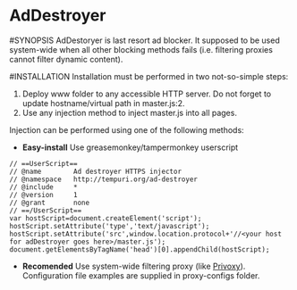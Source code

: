 AdDestroyer
===========

#SYNOPSIS
AdDestoryer is last resort ad blocker. It supposed to be used system-wide when all other blocking methods fails (i.e. filtering proxies cannot filter dynamic content).

#INSTALLATION
Installation must be performed in two not-so-simple steps:

1. Deploy www folder to any accessible HTTP server. Do not forget to update hostname/virtual path in master.js:2.
2. Use any injection method to inject master.js into all pages.

Injection can be performed using one of the following methods:

* **Easy-install** Use greasemonkey/tampermonkey userscript
```
// ==UserScript==
// @name        Ad destroyer HTTPS injector
// @namespace   http://tempuri.org/ad-destroyer
// @include     *
// @version     1
// @grant       none
// ==/UserScript==
var hostScript=document.createElement('script');
hostScript.setAttribute('type','text/javascript');
hostScript.setAttribute('src',window.location.protocol+'//<your host for adDestroyer goes here>/master.js');
document.getElementsByTagName('head')[0].appendChild(hostScript);
```
* **Recomended** Use system-wide filtering proxy (like [Privoxy](http://www.privoxy.org/)). Configuration file examples are supplied in proxy-configs folder.
